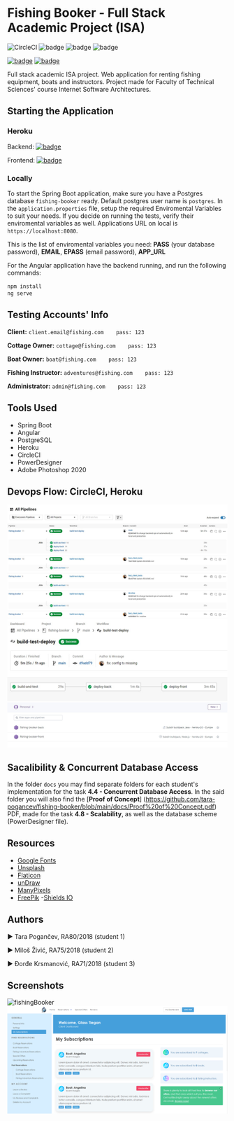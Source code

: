# Fishing Booker - Full Stack Academic Project (ISA)
![CircleCI](https://img.shields.io/circleci/build/gh/tara-pogancev/fishing-booker/main?token=df4a6396a90564e03e355f9f5453df929d51c159) 
![badge](https://img.shields.io/badge/Angular-v12-blue)
![badge](https://img.shields.io/badge/Spring%20Boot-v2.5.6-blue)
![badge](https://img.shields.io/badge/jdk-v11-blue)

[![badge](https://img.shields.io/badge/Heroku-backend-9676B9)](https://fishing-booker-back.herokuapp.com/)
[![badge](https://img.shields.io/badge/Heroku-frontend-9676B9)](https://fishing-booker-front.herokuapp.com/)


Full stack academic ISA project. Web application for renting fishing equipment, boats and instructors.
Project made for Faculty of Technical Sciences' course Internet Software Architectures.

## Starting the Application

### Heroku

Backend: [![badge](https://img.shields.io/badge/Heroku-backend-9676B9)](https://fishing-booker-back.herokuapp.com/)

Frontend: [![badge](https://img.shields.io/badge/Heroku-frontend-9676B9)](https://fishing-booker-front.herokuapp.com/)

### Locally

To start the Spring Boot application, make sure you have a Postgres database `fishing-booker` ready. Default postgres user name is `postgres`. In the `application.properties` file, setup the required Enviromental Variables to suit your needs. If you decide on running the tests, verify their enviromental variables as well. Applications URL on local is `https://localhost:8080`. 

This is the list of enviromental variables you need: **PASS** (your database password), **EMAIL**, **EPASS** (email password), **APP_URL**

For the Angular application have the backend running, and run the following commands:
```
npm install 
ng serve
```

## Testing Accounts' Info

**Client:**
`client.email@fishing.com    pass: 123`

**Cottage Owner:**
`cottage@fishing.com    pass: 123`

**Boat Owner:**
`boat@fishing.com    pass: 123`

**Fishing Instructor:**
`adventures@fishing.com    pass: 123`

**Administrator:**
`admin@fishing.com    pass: 123`

## Tools Used

- Spring Boot
- Angular
- PostgreSQL
- Heroku
- CircleCI
- PowerDesigner
- Adobe Photoshop 2020

## Devops Flow: CircleCI, Heroku

![fishingBooker](img/circleci1.jpg)
![fishingBooker](img/circleci2.jpg)
![fishingBooker](img/heroku.jpg)

## Sacalibility & Concurrent Database Access

 In the folder `docs` you may find separate folders for each student's implementation for the task **4.4 - Concurrent Database Access**.
 In the said folder you will also find the [**Proof of Concept**] (https://github.com/tara-pogancev/fishing-booker/blob/main/docs/Proof%20of%20Concept.pdf) PDF, made for the task **4.8 - Scalability**, as well as the database scheme (PowerDesigner file).

## Resources

- [Google Fonts](https://fonts.google.com/)
- [Unsplash](https://unsplash.com/)
- [Flaticon](https://www.flaticon.com/)
- [unDraw](https://undraw.co/illustrations)
- [ManyPixels](https://www.manypixels.co/gallery)
- [FreePik](https://www.freepik.com/vectors/illustrations)
-[Shields IO](https://shields.io/)

## Authors

► Tara Pogančev, RA80/2018 (student 1)

► Miloš Živić, RA75/2018 (student 2)

► Đorđe Krsmanović, RA71/2018 (student 3)

## Screenshots

![fishingBooker](img/screenshot1.jpg)
![fishingBooker](img/screenshot2.jpg)
